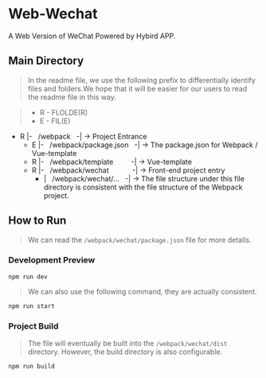 # Web-Wechat
A Web Version of WeChat Powered by Hybird APP.

## Main Directory
> In the readme file, we use the following prefix to differentially identify files and folders.We hope that it will be easier for our users to read the readme file in this way.

> - R - FLOLDE(R)
> - E - FIL(E)

- R |- &nbsp; /webpack &nbsp; -| -> Project Entrance
    - E |- &nbsp; /webpack/package.json &nbsp; -| -> The package.json for Webpack / Vue-template
    - R |- &nbsp; /webpack/template &nbsp;&nbsp;&nbsp;&nbsp;&nbsp;&nbsp;&nbsp;&nbsp;-| -> Vue-template
    - R |- &nbsp; /webpack/wechat &nbsp;&nbsp;&nbsp;&nbsp;&nbsp;&nbsp;&nbsp;&nbsp;&nbsp;&nbsp;&nbsp;-| -> Front-end project entry
        - | &nbsp; /webpack/wechat/... &nbsp; -| -> The file structure under this file directory is consistent with the file structure of the Webpack project.

## How to Run
> We can read the ```/webpack/wechat/package.json``` file for more details.
### Development Preview
```
npm run dev 
```
> We can also use the following command, they are actually consistent.
```
npm run start
```
### Project Build
> The file will eventually be built into the ```/webpack/wechat/dist``` directory. However, the build directory is also configurable.
```
npm run build
```